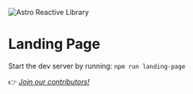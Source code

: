 ![Astro Reactive Library](https://user-images.githubusercontent.com/4262489/193419437-6e437743-47bf-482b-8f7e-de3c7f5285f8.png)

# Landing Page

Start the dev server by running: `npm run landing-page`

👉 _[Join our contributors!](https://github.com/astro-reactive/astro-reactive/blob/main/CONTRIBUTING.md)_
